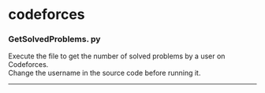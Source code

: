 # codeforces

### GetSolvedProblems. py

<p>Execute the file to get the number of solved problems by a user on Codeforces.<br>
Change the username in the source code before running it.</p>
<hr>
